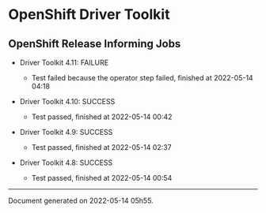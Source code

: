 
OpenShift Driver Toolkit
========================

OpenShift Release Informing Jobs
--------------------------------



* Driver Toolkit 4.11: FAILURE
  - Test failed because the operator step failed, finished at 2022-05-14 04:18








* Driver Toolkit 4.10: SUCCESS
  - Test passed, finished at 2022-05-14 00:42








* Driver Toolkit 4.9: SUCCESS
  - Test passed, finished at 2022-05-14 02:37








* Driver Toolkit 4.8: SUCCESS
  - Test passed, finished at 2022-05-14 00:54






---
Document generated on 2022-05-14 05h55.
